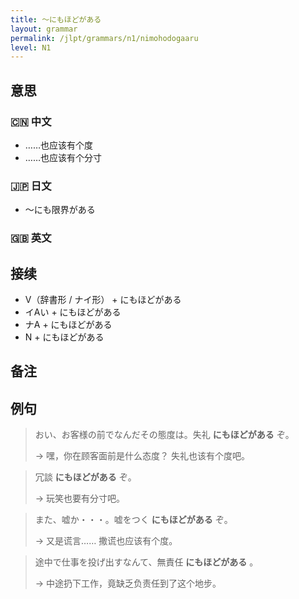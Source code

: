 ```yaml
---
title: 〜にもほどがある
layout: grammar
permalink: /jlpt/grammars/n1/nimohodogaaru
level: N1
---
```


## 意思

### 🇨🇳 中文

- ……也应该有个度
- ……也应该有个分寸

### 🇯🇵 日文

- 〜にも限界がある

### 🇬🇧 英文


## 接续

- V（辞書形 / ナイ形） + にもほどがある
- イAい + にもほどがある
- ナA + にもほどがある
- N + にもほどがある

## 备注


## 例句

> おい、お客様の前でなんだその態度は。失礼 **にもほどがある** ぞ。
>
> → 嘿，你在顾客面前是什么态度？ 失礼也该有个度吧。

> 冗談 **にもほどがある** ぞ。
>
> → 玩笑也要有分寸吧。

> また、嘘か・・・。嘘をつく **にもほどがある** ぞ。
>
> → 又是谎言…… 撒谎也应该有个度。

> 途中で仕事を投げ出すなんて、無責任 **にもほどがある** 。
>
> → 中途扔下工作，竟缺乏负责任到了这个地步。

